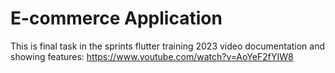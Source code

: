 # E-commerce Application

This is  final task in the sprints flutter training 2023 
video documentation and showing features: 
https://www.youtube.com/watch?v=AoYeF2fYIW8

